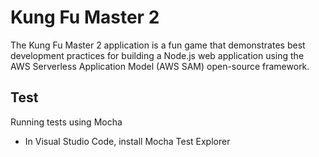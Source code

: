 # Kung Fu Master 2

The Kung Fu Master 2 application is a fun game that demonstrates best development practices for building a Node.js web application using the AWS Serverless Application Model (AWS SAM) open-source framework.

## Test

Running tests using Mocha

- In Visual Studio Code, install Mocha Test Explorer
